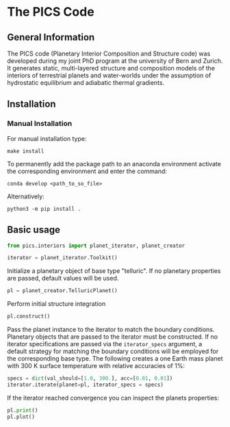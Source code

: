 # The PICS Code

## General Information

The PICS code (Planetary Interior Composition and Structure code) was developed during my joint PhD program at the university of Bern and Zurich. It generates static, multi-layered structure and composition models of the interiors of terrestrial planets and water-worlds under the assumption of hydrostatic equilibrium and adiabatic thermal gradients. 

## Installation

### Manual Installation

For manual installation type:

``` 
make install
```

To permanently add the package path to an anaconda environment activate the corresponding environment and enter the command:

```
conda develop <path_to_so_file>
```

Alternatively:

```
python3 -m pip install .
```

## Basic usage


```python
from pics.interiors import planet_iterator, planet_creator

iterator = planet_iterator.Toolkit()

```

Initialize a planetary object of base type "telluric". If no planetary properties are passed, default values will be used.

```python
pl = planet_creator.TelluricPlanet()
```
Perform initial structure integration

```python
pl.construct()
```
Pass the planet instance to the iterator to match the boundary conditions. Planetary objects that are passed to the iterator must be constructed. If no iterator specifications are passed via the ```iterator_specs``` argument, a default strategy for matching the boundary conditions will be employed for the corresponding base type. The following creates a one Earth mass planet with 300 K surface temperature with relative accuracies of 1%:

```python
specs = dict(val_should=[1.0, 300.], acc=[0.01, 0.01])
iterator.iterate(planet=pl, iterator_specs = specs)
```

If the iterator reached convergence you can inspect the planets properties:

```python
pl.print()
pl.plot()
```



